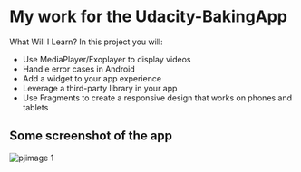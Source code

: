 # My work for the Udacity-BakingApp

What Will I Learn?
In this project you will:

- Use MediaPlayer/Exoplayer to display videos
- Handle error cases in Android
- Add a widget to your app experience
- Leverage a third-party library in your app
- Use Fragments to create a responsive design that works on phones and tablets

## Some screenshot of the app

![pjimage 1](https://user-images.githubusercontent.com/10677178/44875797-82db7c80-ac9f-11e8-98f5-2f8706f8dedd.jpg)





